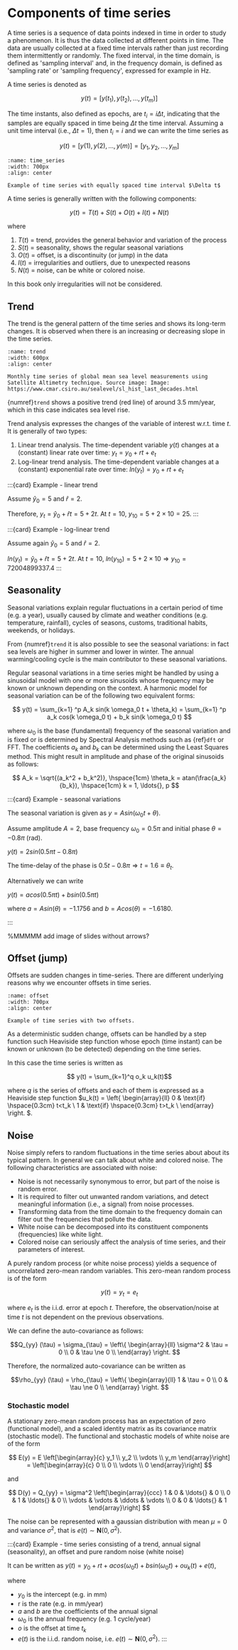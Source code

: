 # Components of time series

A time series is a sequence of data points indexed in time in order to study a phenomenon. It is thus the data collected at different points in time. The data are usually collected at a fixed time intervals rather than just recording them intermittently or randomly. The fixed interval, in the time domain, is defined as 'sampling interval' and, in the frequency domain, is defined as 'sampling rate' or 'sampling frequency', expressed for example in Hz.

A time series is denoted as 

$$y(t) = [y(t_1), y(t_2), \ldots{}, y(t_m)]$$

The time instants, also defined as epochs, are $t_i = i   \Delta t$, indicating that the samples are equally spaced in time being $\Delta t$ the time interval. Assuming a unit time interval (i.e., $\Delta t=1$), then $t_i = i$ and we can write the time series as 

$$y(t) = [y(1), y(2), \ldots{}, y(m)] = [y_1, y_2, \ldots{}, y_m]$$

```{figure} ./figs/time_series.png
:name: time_series
:width: 700px
:align: center

Example of time series with equally spaced time interval $\Delta t$
```

A time series is generally written with the following components:

$$y(t) = T(t) + S(t) + O(t) + I(t) + N(t)$$

where

1. $T(t)$ = trend, provides the general behavior and variation of the process
2. $S(t)$ = seasonality, shows the regular seasonal variations
3. $O(t)$ = offset, is a discontinuity (or jump) in the data
4. $I(t)$ = irregularities and outliers, due to unexpected reasons
5. $N(t)$ = noise, can be white or colored noise.

In this book only irregularities will not be considered.

## Trend

The trend is the general pattern of the time series and shows its long-term changes. It is observed when there is an increasing or decreasing slope in the time series.

```{figure} ./figs/trend.png
:name: trend
:width: 600px
:align: center

Monthly time series of global mean sea level measurements using Satellite Altimetry technique. Source image: Image: https://www.cmar.csiro.au/sealevel/sl_hist_last_decades.html
```

{numref}`trend` shows a positive trend (red line) of around $3.5$ mm/year, which in this case indicates sea level rise.

Trend analysis expresses the changes of the variable of interest w.r.t. time $t$.
It is generally of two types:

1. Linear trend analysis. The time-dependent variable $y(t)$ changes at a (constant) linear rate over time: $y_t = y_0 + r t + e_t$
2. Log-linear trend analysis. The time-dependent variable changes at a (constant) exponential rate over time: $ln(y_t) = y_0 + r t + e_t$

:::{card} Example - linear trend

Assume $\hat y_0 = 5$ and $\hat r = 2$.

Therefore, $y_t = \hat y_0 + \hat r  t = 5 + 2  t$. At $t=10$, $y_{10} = 5 + 2 \times 10 = 25$.
:::

:::{card} Example - log-linear trend

Assume again $\hat y_0 = 5$ and $\hat r = 2$.

$ln(y_t) = \hat y_0 + \hat r  t = 5 + 2  t$. At $t=10$, $ln(y_{10}) = 5 + 2 \times 10 \Rightarrow y_{10} = 72004899337.4$
:::

## Seasonality

Seasonal variations explain regular fluctuations in a certain period of time (e.g. a year), usually caused by climate and weather conditions (e.g. temperature, rainfall), cycles of seasons, customs, traditional habits, weekends, or holidays.

From {numref}`trend` it is also possible to see the seasonal variations: in fact sea levels are higher in summer and lower in winter. The annual warming/cooling cycle is the main contributor to these seasonal variations.

Regular seasonal variations in a time series might be handled by using a sinusoidal model with one or more sinusoids whose frequency may be known or unknown depending on the context. A harmonic model for seasonal variation can be of the following two equivalent forms:

$$ y(t) = \sum_{k=1} ^p A_k  sin(k \omega_0  t + \theta_k) = \sum_{k=1} ^p a_k  cos(k \omega_0  t) + b_k  sin(k \omega_0 t) $$

where $\omega_0$ is the base (fundamental) frequency of the seasonal variation and is fixed or is determined by Spectral Analysis methods such as {ref}`dft` or FFT. The coefficients $a_k$ and $b_k$ can be determined using the Least Squares method. This might result in amplitude and phase of the original sinusoids as follows:

$$ A_k = \sqrt{(a_k^2 + b_k^2)}, \hspace{1cm} \theta_k = atan(\frac{a_k}{b_k}), \hspace{1cm} k = 1, \ldots{}, p $$

:::{card} Example - seasonal variations

The seasonal variation is given as $y = A sin(\omega_0 t + \theta)$.

Assume amplitude $A=2$, base frequency $\omega_0=0.5\pi$ and initial phase $\theta = -0.8 \pi$ (rad).

$y(t) = 2 sin(0.5 \pi t - 0.8\pi)$

The time-delay of the phase is $0.5 t - 0.8\pi \Rightarrow t = 1.6 \equiv \theta_t$.

Alternatively we can write 

$y(t) = a  cos(0.5\pi t) + b   sin(0.5\pi t)$

where $a = A  sin(\theta)=-1.1756$ and $b=A  cos(\theta)=-1.6180$.

:::

%MMMMM add image of slides without arrows? 

## Offset (jump)

Offsets are sudden changes in time-series. There are different underlying reasons why we encounter offsets in time series. 

```{figure} ./figs/offset.png
:name: offset
:width: 700px
:align: center

Example of time series with two offsets. 
```

As a deterministic sudden change, offsets can be handled by a step function such Heaviside step function whose epoch (time instant) can be known or unknown (to be detected) depending on the time series.

In this case the time series is written as 

$$ y(t) = \sum_{k=1}^q o_k u_k(t)$$

where $q$ is the series of offsets and each of them is expressed as a Heaviside step function $u_k(t) = \left\{
\begin{array}{ll}
      0 & \text{if} \hspace{0.3cm} t<t_k \\
      1 & \text{if} \hspace{0.3cm} t>t_k \\
\end{array} 
\right.  $.

## Noise 

Noise simply refers to random fluctuations in the time series about about its typical pattern. In general we can talk about white and colored noise. The following characteristics are associated with noise:

- Noise is not necessarily synonymous to error, but part of the noise is random error.
- It is required to filter out unwanted random variations, and detect meaningful information (i.e., a signal) from noise processes.
- Transforming data from the time domain to the frequency domain can filter out the frequencies that pollute the data.
- White noise can be decomposed into its constituent components (frequencies) like white light.
- Colored noise can seriously affect the analysis of time series, and their parameters of interest.

A purely random process (or white noise process) yields a sequence of uncorrelated zero-mean random variables. This zero-mean random process is of the form

$$ y(t)=y_t=e_t $$

where $e_t$ is the i.i.d. error at epoch $t$. Therefore, the observation/noise at time $t$ is not dependent on the previous observations.

We can define the auto-covariance as follows:

$$Q_{yy} (\tau) = \sigma_{\tau} = \left\{
\begin{array}{ll}
      \sigma^2 & \tau = 0 \\
      0 & \tau \ne 0 \\
\end{array} 
\right. $$

Therefore, the normalized auto-covariance can be written as 

$$\rho_{yy} (\tau) = \rho_{\tau} = \left\{
\begin{array}{ll}
      1 & \tau = 0 \\
      0 & \tau \ne 0 \\
\end{array} 
\right. $$

### Stochastic model

A stationary zero-mean random process has an expectation of zero (functional model), and a scaled identity matrix as its covariance matrix (stochastic model). The functional and stochastic models of white noise are of the form 

$$
E(y) =  E \left[\begin{array}{c} y_1 \\ y_2 \\ \vdots \\ y_m \end{array}\right] = \left[\begin{array}{c} 0 \\ 0 \\ \vdots \\ 0 \end{array}\right]
$$

and 

$$
D(y) =  Q_{yy} = \sigma^2 \left[\begin{array}{ccc} 1 & 0 & \ldots{} & 0 \\ 0 & 1 & \ldots{} & 0 \\ \vdots & \vdots & \ddots & \vdots \\ 0 & 0 & \ldots{} & 1 \end{array}\right]
$$

The noise can be represented with a gaussian distribution with mean $\mu=0$ and variance $\sigma^2$, that is $e(t) \sim \textbf{N}(0, \sigma^2)$.

:::{card} Example - time series consisting of a trend, annual signal (seasonality), an offset and pure random noise (white noise)

It can be written as $y(t) = y_0 + rt + a cos(\omega_0 t) + b sin(\omega_0 t) + o u_k(t) + e(t)$,

where 
- $y_0$ is the intercept (e.g. in mm)
- r is the rate (e.g. in mm/year)
- $a$ and $b$ are the coefficients of the annual signal
- $\omega_0$ is the annual frequency (e.g. 1 cycle/year)
- $o$ is the offset at time $t_k$
- $e(t)$ is the i.i.d. random noise, i.e. $e(t) \sim \textbf{N}(0, \sigma^2)$.
:::